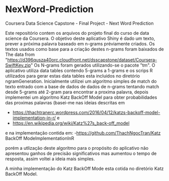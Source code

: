 # NexWord-Prediction
Coursera  Data Science Capstone - Final Project - Next Word Prediction

Este repositório contem os arquivos do projeto final do curso de data science da Coursera.
O objetivo deste aplicativo Shiny é dado um texto, prever a próxima palavra baseado em n-grams préviamente criados.
Os textos usados como base para a criação destes n-grams foram baixados de The data from "https://d396qusza40orc.cloudfront.net/dsscapstone/dataset/Coursera-SwiftKey.zip"
Os N-grams foram gerados  utilizando-se o pacote "tm".
O  aplicativo utiliza data tables contendo 5-grams a 1-grams e os scrips R utilizados para gerar estas data tables esta incluidos no diretório ngramGeneration.
Inicialmente utilizei um algoritmo simples de match do texto entrado com a base de dados de dados de n-grams  tentando match desde 5-grams até 2-gram para encontrar a proxima palavra, depois  implementei um algoritmo Katz BackOff Model para obter probabilidades das proximas palavras  (basei-me nas ideias descritas em 
- https://thachtranerc.wordpress.com/2016/04/12/katzs-backoff-model-implementation-in-r/ e 
- https://en.wikipedia.org/wiki/Katz%27s_back-off_model

e na implementação contida em:
-https://github.com/ThachNgocTran/Katz BackOff ModeImplementationInR

porém a utlização deste algoritmo para o propósito do aplicativo não apresentou ganhos de precisão  significativos  mas aumentou o tempo de resposta, assim voltei a ideia mais simples.

A minha implementação do Katz BackOff Mode esta cotida no diretório Katz BackOff Model.
